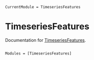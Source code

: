 ```@meta
CurrentModule = TimeseriesFeatures
```

# TimeseriesFeatures

Documentation for [TimeseriesFeatures](https://github.com/brendanjohnharris/TimeseriesFeatures.jl).

```@index
```

```@autodocs
Modules = [TimeseriesFeatures]
```
